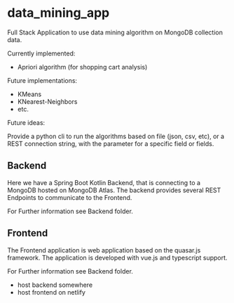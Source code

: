 # data_mining_app
 Full Stack Application to use data mining algorithm on MongoDB collection data.
 
 Currently implemented:
 
 * Apriori algorithm (for shopping cart analysis)


Future implementations:

* KMeans
* KNearest-Neighbors
* etc.

Future ideas:

Provide a python cli to run the algorithms based on file (json, csv, etc), or a REST connection string, with the parameter for a specific field or fields.
 
 ## Backend
 
 Here we have a Spring Boot Kotlin Backend, that is connecting to a MongoDB hosted on MongoDB Atlas. The backend provides several REST Endpoints to communicate to the Frontend.
 
 For Further information see Backend folder.
 
 ## Frontend
 
 The Frontend application is web application based on the quasar.js framework. The application is developed with vue.js and typescript support.
 
 For Further information see Backend folder.
 
 * host backend somewhere
 * host frontend on netlify
